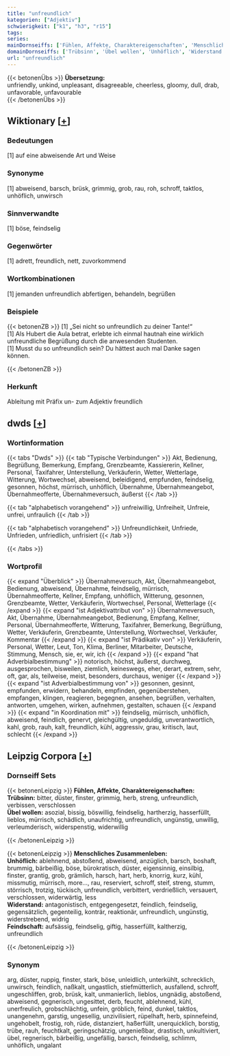 ```yaml
---
title: "unfreundlich"
kategorien: ["Adjektiv"]
schwierigkeit: ["k1", "h3", "r15"]
tags:
series:
mainDornseiffs: ['Fühlen, Affekte, Charaktereigenschaften', 'Menschliches Zusammenleben']
domainDornseiffs: ['Trübsinn', 'Übel wollen', 'Unhöflich', 'Widerstand', 'Feindschaft']
url: "unfreundlich"
---
```


{{< betonenÜbs >}}
**Übersetzung:**  
unfriendly, unkind, unpleasant, disagreeable, cheerless, gloomy, dull, drab, unfavorable, unfavourable  
{{< /betonenÜbs >}}

## Wiktionary [[+](https://de.wiktionary.org/wiki/unfreundlich)]

### Bedeutungen
[1] auf eine abweisende Art und Weise  

### Synonyme
[1] abweisend, barsch, brüsk, grimmig, grob, rau, roh, schroff, taktlos, unhöflich, unwirsch  

### Sinnverwandte
[1] böse, feindselig  

### Gegenwörter
[1] adrett, freundlich, nett, zuvorkommend  

### Wortkombinationen
[1] jemanden unfreundlich abfertigen, behandeln, begrüßen  

### Beispiele
{{< betonenZB >}}
[1] „Sei nicht so unfreundlich zu deiner Tante!“  
[1] Als Hubert die Aula betrat, erlebte ich einmal hautnah eine wirklich unfreundliche Begrüßung durch die anwesenden Studenten.  
[1] Musst du so unfreundlich sein? Du hättest auch mal Danke sagen können.  

{{< /betonenZB >}}
### Herkunft
Ableitung mit Präfix un- zum Adjektiv freundlich  



## dwds [[+](https://www.dwds.de/wb/unfreundlich)]

### Wortinformation
{{< tabs "Dwds" >}}
{{< tab "Typische Verbindungen" >}}
Akt, Bedienung, Begrüßung, Bemerkung, Empfang, Grenzbeamte, Kassiererin, Kellner, Personal, Taxifahrer, Unterstellung, Verkäuferin, Wetter, Wetterlage, Witterung, Wortwechsel, abweisend, beleidigend, empfunden, feindselig, gesonnen, höchst, mürrisch, unhöflich, Übernahme, Übernahmeangebot, Übernahmeofferte, Übernahmeversuch, äußerst
{{< /tab >}}

{{< tab "alphabetisch vorangehend" >}}
unfreiwillig, Unfreiheit, Unfreie, unfrei, unfraulich
{{< /tab >}}

{{< tab "alphabetisch vorangehend" >}}
Unfreundlichkeit, Unfriede, Unfrieden, unfriedlich, unfrisiert
{{< /tab >}}

{{< /tabs >}}

### Wortprofil
{{< expand "Überblick" >}} Übernahmeversuch, Akt, Übernahmeangebot, Bedienung, abweisend, Übernahme, feindselig, mürrisch, Übernahmeofferte, Kellner, Empfang, unhöflich, Witterung, gesonnen, Grenzbeamte, Wetter, Verkäuferin, Wortwechsel, Personal, Wetterlage {{< /expand >}}
{{< expand "ist Adjektivattribut von" >}} Übernahmeversuch, Akt, Übernahme, Übernahmeangebot, Bedienung, Empfang, Kellner, Personal, Übernahmeofferte, Witterung, Taxifahrer, Bemerkung, Begrüßung, Wetter, Verkäuferin, Grenzbeamte, Unterstellung, Wortwechsel, Verkäufer, Kommentar {{< /expand >}}
{{< expand "ist Prädikativ von" >}} Verkäuferin, Personal, Wetter, Leut, Ton, Klima, Berliner, Mitarbeiter, Deutsche, Stimmung, Mensch, sie, er, wir, ich {{< /expand >}}
{{< expand "hat Adverbialbestimmung" >}} notorisch, höchst, äußerst, durchweg, ausgesprochen, bisweilen, ziemlich, keineswegs, eher, derart, extrem, sehr, oft, gar, als, teilweise, meist, besonders, durchaus, weniger {{< /expand >}}
{{< expand "ist Adverbialbestimmung von" >}} gesonnen, gesinnt, empfunden, erwidern, behandeln, empfinden, gegenüberstehen, empfangen, klingen, reagieren, begegnen, ansehen, begrüßen, verhalten, antworten, umgehen, wirken, aufnehmen, gestalten, schauen {{< /expand >}}
{{< expand "in Koordination mit" >}} feindselig, mürrisch, unhöflich, abweisend, feindlich, genervt, gleichgültig, ungeduldig, unverantwortlich, kahl, grob, rauh, kalt, freundlich, kühl, aggressiv, grau, kritisch, laut, schlecht {{< /expand >}}

## Leipzig Corpora [[+](https://corpora.uni-leipzig.de/en/res?word=unfreundlich&corpusId=deu_newscrawl-public_2018)]

### Dornseiff Sets
{{< betonenLeipzig >}}
**Fühlen, Affekte, Charaktereigenschaften:**  
**Trübsinn:** bitter, düster, finster, grimmig, herb, streng, unfreundlich, verbissen, verschlossen  
**Übel wollen:** asozial, bissig, böswillig, feindselig, hartherzig, hasserfüllt, lieblos, mürrisch, schädlich, unaufrichtig, unfreundlich, ungünstig, unwillig, verleumderisch, widerspenstig, widerwillig  

{{< /betonenLeipzig >}}


{{< betonenLeipzig >}}
**Menschliches Zusammenleben:**  
**Unhöflich:** ablehnend, abstoßend, abweisend, anzüglich, barsch, boshaft, brummig, bärbeißig, böse, bürokratisch, düster, eigensinnig, einsilbig, finster, grantig, grob, grämlich, harsch, hart, herb, knorrig, kurz, kühl, missmutig, mürrisch, more..., rau, reserviert, schroff, steif, streng, stumm, störrisch, trotzig, tückisch, unfreundlich, verbittert, verdrießlich, versauert, verschlossen, widerwärtig, less  
**Widerstand:** antagonistisch, entgegengesetzt, feindlich, feindselig, gegensätzlich, gegenteilig, konträr, reaktionär, unfreundlich, ungünstig, widerstrebend, widrig  
**Feindschaft:** aufsässig, feindselig, giftig, hasserfüllt, kaltherzig, unfreundlich  

{{< /betonenLeipzig >}}

### Synonym
arg, düster, ruppig, finster, stark, böse, unleidlich, unterkühlt, schrecklich, unwirsch, feindlich, naßkalt, ungastlich, stiefmütterlich, ausfallend, schroff, ungeschliffen, grob, brüsk, kalt, unmanierlich, lieblos, ungnädig, abstoßend, abweisend, gegnerisch, ungesittet, derb, feucht, ablehnend, kühl, unerfreulich, grobschlächtig, unfein, gröblich, feind, dunkel, taktlos, unangenehm, garstig, ungesellig, unzivilisiert, rüpelhaft, herb, spinnefeind, ungehobelt, frostig, roh, rüde, distanziert, haßerfüllt, unerquicklich, borstig, trübe, rauh, feuchtkalt, geringschätzig, ungenießbar, drastisch, unkultiviert, übel, regnerisch, bärbeißig, ungefällig, barsch, feindselig, schlimm, unhöflich, ungalant

